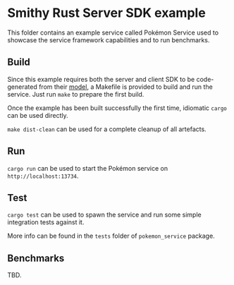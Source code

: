 # Smithy Rust Server SDK example

This folder contains an example service called Pokémon Service used to showcase
the service framework capabilities and to run benchmarks.

## Build

Since this example requires both the server and client SDK to be code-generated
from their [model](/codegen-server-test/model/pokemon.smithy), a Makefile is
provided to build and run the service. Just run `make` to prepare the first
build.

Once the example has been built successfully the first time, idiomatic `cargo`
can be used directly.

`make dist-clean` can be used for a complete cleanup of all artefacts.

## Run

`cargo run` can be used to start the Pokémon service on
`http://localhost:13734`.

## Test

`cargo test` can be used to spawn the service and run some simple integration
tests against it.

More info can be found in the `tests` folder of `pokemon_service` package.

## Benchmarks

TBD.
